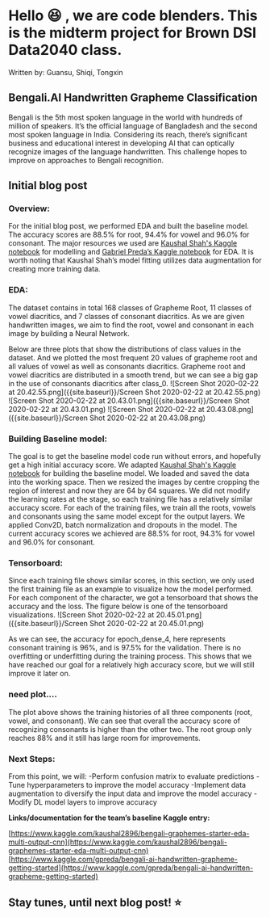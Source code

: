 # Hello :laughing: , we are code blenders. This is the midterm project for Brown DSI Data2040 class. 

Written by: Guansu, Shiqi, Tongxin

## Bengali.AI Handwritten Grapheme Classification

Bengali is the 5th most spoken language in the world with hundreds of million of speakers. It’s the official language of Bangladesh and the second most spoken language in India. Considering its reach, there’s significant business and educational interest in developing AI that can optically recognize images of the language handwritten. This challenge hopes to improve on approaches to Bengali recognition.


## Initial blog post

### Overview: 
For the initial blog post, we performed EDA and built the baseline model. The accuracy scores are 88.5% for root, 94.4% for vowel and 96.0% for consonant. The major resources we used are [Kaushal Shah's Kaggle notebook](https://www.kaggle.com/kaushal2896/bengali-graphemes-starter-eda-multi-output-cnn) for modelling and [Gabriel Preda’s Kaggle notebook](https://www.kaggle.com/gpreda/bengali-ai-handwritten-grapheme-getting-started) for EDA. It is worth noting that Kaushal Shah’s model fitting utilizes data augmentation for creating more training data.

### EDA:
The dataset contains in total 168 classes of Grapheme Root, 11 classes of vowel diacritics, and 7 classes of consonant diacritics. As we are given handwritten images, we aim to find the root, vowel and consonant in each image by building a Neural Network. 

Below are three plots that show the distributions of class values in the dataset. And we plotted the most frequent 20 values of grapheme root and all values of vowel as well as consonants diacritics. Grapheme root and vowel diacritics are distributed in a smooth trend, but we can see a big gap in the use of consonants diacritics after class_0. 
![Screen Shot 2020-02-22 at 20.42.55.png]({{site.baseurl}}/Screen Shot 2020-02-22 at 20.42.55.png)
![Screen Shot 2020-02-22 at 20.43.01.png]({{site.baseurl}}/Screen Shot 2020-02-22 at 20.43.01.png)
![Screen Shot 2020-02-22 at 20.43.08.png]({{site.baseurl}}/Screen Shot 2020-02-22 at 20.43.08.png)


### Building Baseline model:
The goal is to get the baseline model code run without errors, and hopefully get a high initial accuracy score. We adapted [Kaushal Shah's Kaggle notebook](https://www.kaggle.com/kaushal2896/bengali-graphemes-starter-eda-multi-output-cnn) for building the baseline model. We loaded and saved the data into the working space. Then we resized the images by centre cropping the region of interest and now they are 64 by 64 squares.
We did not modify the learning rates at the stage, so each training file has a relatively similar accuracy score. For each of the training files, we train all the roots, vowels and consonants using the same model except for the output layers. We applied Conv2D, batch normalization and dropouts in the model. The current accuracy scores we achieved are 88.5% for root, 94.3% for vowel and 96.0% for consonant. 


### Tensorboard:
Since each training file shows similar scores, in this section, we only used the first training file as an example to visualize how the model performed. For each component of the character, we got a tensorboard that shows the accuracy and the loss. The figure below is one of the tensorboard visualizations. 
![Screen Shot 2020-02-22 at 20.45.01.png]({{site.baseurl}}/Screen Shot 2020-02-22 at 20.45.01.png)

As we can see, the accuracy for epoch_dense_4, here represents consonant training is 96%, and is 97.5% for the validation. There is no overfitting or underfitting during the training process. This shows that we have reached our goal for a relatively high accuracy score, but we will still improve it later on. 

### need plot....

The plot above shows the training histories of all three components (root, vowel, and consonant). We can see that overall the accuracy score of recognizing consonants is higher than the other two. The root group only reaches 88% and it still has large room for improvements.

### Next Steps:

From this point, we will:
-Perform confusion matrix to evaluate predictions
-Tune hyperparameters to improve the model accuracy
-Implement data augmentation to diversify the input data and improve the model accuracy
-Modify DL model layers to improve accuracy

**Links/documentation for the team’s baseline Kaggle entry:**

[https://www.kaggle.com/kaushal2896/bengali-graphemes-starter-eda-multi-output-cnn](https://www.kaggle.com/kaushal2896/bengali-graphemes-starter-eda-multi-output-cnn)
[https://www.kaggle.com/gpreda/bengali-ai-handwritten-grapheme-getting-started](https://www.kaggle.com/gpreda/bengali-ai-handwritten-grapheme-getting-started)


## Stay tunes, until next blog post! :star:


